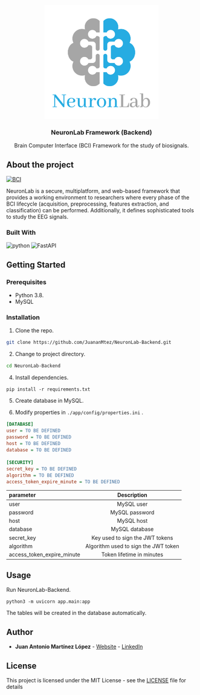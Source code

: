 <!-- PROJECT LOGO -->
<div align="center">
<a href="https://github.com/JuananMtez/NeuronLab-Backend">
    <img src="https://raw.githubusercontent.com/JuananMtez/NeuronLab-GUI/main/src/img/neuronlab_logo2.png" alt="BCI" width="300px" height="300px">
  </a>
  <h3 align="center">NeuronLab Framework (Backend)</h3>
  <p align="center">
    Brain Computer Interface (BCI) Framework for the study of biosignals.
  </p>
</div>


## About the project
<a href="https://um.es">
  <img src="https://sceps.es/wp-content/uploads/2017/08/Logo-UMU.jpg" alt="BCI" width="195" height="50">
</a>
<br/>

NeuronLab is a secure, multiplatform, and web-based framework that provides a working environment to researchers where every phase of the BCI lifecycle (acquisition, preprocessing, features extraction, and classification) can be performed. Additionally, it defines sophisticated tools to study the EEG signals.

### Built With
![python] ![FastAPI]

## Getting Started

### Prerequisites
* Python 3.8.
* MySQL 


### Installation
1. Clone the repo.
```sh
git clone https://github.com/JuananMtez/NeuronLab-Backend.git
```

2. Change to project directory.
```sh
cd NeuronLab-Backend
```

4. Install dependencies.
```shell
pip install -r requirements.txt
```

5. Create database in MySQL.

6. Modify properties in ```./app/config/properties.ini``` .
```ini
[DATABASE]
user = TO BE DEFINED
password = TO BE DEFINED
host = TO BE DEFINED
database = TO BE DEFINED

[SECURITY]
secret_key = TO BE DEFINED
algorithm = TO BE DEFINED
access_token_expire_minute = TO BE DEFINED
```

| parameter                    |   Description   |
|:-----------------------------|:---------------:|
| user                         | 	MySQL user 
| password	                    |  	MySQL password 
| host 	                       |       	MySQL host       
| database 	                   |       	MySQL database         
| secret_key 	                 |       	Key used to sign the JWT tokens       
| algorithm 	                  |      	Algorithm used to sign the JWT token   
| access_token_expire_minute 	 |       	Token lifetime in minutes
 	        



## Usage

Run NeuronLab-Backend.
```shell
python3 -m uvicorn app.main:app
```

The tables will be created in the database automatically.





## Author

* **Juan Antonio Martínez López** - [Website](https://juananmtez.github.io/) - [LinkedIn](https://www.linkedin.com/in/juanantonio-martinez/)


## License

This project is licensed under the MIT License - see the [LICENSE](LICENSE) file for details

[Python]: https://img.shields.io/badge/Python-20232A?style=for-the-badge&logo=python
[FastAPI]: https://img.shields.io/badge/fastapi-20232A?style=for-the-badge&logo=fastapi